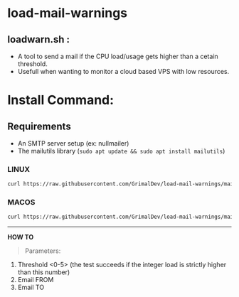 # load-mail-warnings

## loadwarn.sh :

- A tool to send a mail if the CPU load/usage gets higher than a cetain threshold.
- Usefull when wanting to monitor a cloud based VPS with low resources.
  
# Install Command:

## Requirements
- An SMTP server setup (ex: nullmailer)
- The mailutils library (```sudo apt update && sudo apt install mailutils```)

### LINUX
```sh
curl https://raw.githubusercontent.com/GrimalDev/load-mail-warnings/main/loadwarn.sh -o loadwarn.sh ; sudo cp loadwarn.sh /bin/loadwarn ; sudo rm loadwarn.sh ; sudo chmod +x /bin/loadwarn
```
### MACOS
```sh
curl https://raw.githubusercontent.com/GrimalDev/load-mail-warnings/main/loadwarn.sh -o loadwarn.sh ; sudo cp loadwarn.sh /opt/homebrew/bin/loadwarn ; sudo rm loadwarn.sh ; sudo chmod +x /opt/homebrew/bin/loadwarn
```
---
**HOW TO**
> Parameters:
  1. Threshold <0-5> (the test succeeds if the integer load is strictly higher than this number)
  2. Email FROM
  3. Email TO
